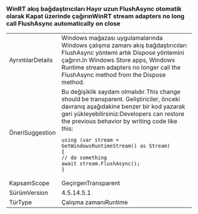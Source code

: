 ### <a name="winrt-stream-adapters-no-long-call-flushasync-automatically-on-close"></a><span data-ttu-id="3281e-101">WinRT akış bağdaştırıcıları Hayır uzun FlushAsync otomatik olarak Kapat üzerinde çağırın</span><span class="sxs-lookup"><span data-stu-id="3281e-101">WinRT stream adapters no long call FlushAsync automatically on close</span></span>

|   |   |
|---|---|
|<span data-ttu-id="3281e-102">Ayrıntılar</span><span class="sxs-lookup"><span data-stu-id="3281e-102">Details</span></span>|<span data-ttu-id="3281e-103">Windows mağazası uygulamalarında Windows çalışma zamanı akış bağdaştırıcıları FlushAsync yöntemi artık Dispose yöntemini çağırın.</span><span class="sxs-lookup"><span data-stu-id="3281e-103">In Windows Store apps, Windows Runtime stream adapters no longer call the FlushAsync method from the Dispose method.</span></span>|
|<span data-ttu-id="3281e-104">Öneri</span><span class="sxs-lookup"><span data-stu-id="3281e-104">Suggestion</span></span>|<span data-ttu-id="3281e-105">Bu değişiklik saydam olmalıdır.</span><span class="sxs-lookup"><span data-stu-id="3281e-105">This change should be transparent.</span></span> <span data-ttu-id="3281e-106">Geliştiriciler, önceki davranış aşağıdakine benzer bir kod yazarak geri yükleyebilirsiniz:</span><span class="sxs-lookup"><span data-stu-id="3281e-106">Developers can restore the previous behavior by writing code like this:</span></span><pre><code class="lang-csharp">using (var stream = GetWindowsRuntimeStream() as Stream)&#13;&#10;{&#13;&#10;// do something&#13;&#10;await stream.FlushAsync();&#13;&#10;}&#13;&#10;</code></pre>|
|<span data-ttu-id="3281e-107">Kapsam</span><span class="sxs-lookup"><span data-stu-id="3281e-107">Scope</span></span>|<span data-ttu-id="3281e-108">Geçirgen</span><span class="sxs-lookup"><span data-stu-id="3281e-108">Transparent</span></span>|
|<span data-ttu-id="3281e-109">Sürüm</span><span class="sxs-lookup"><span data-stu-id="3281e-109">Version</span></span>|<span data-ttu-id="3281e-110">4.5.1</span><span class="sxs-lookup"><span data-stu-id="3281e-110">4.5.1</span></span>|
|<span data-ttu-id="3281e-111">Tür</span><span class="sxs-lookup"><span data-stu-id="3281e-111">Type</span></span>|<span data-ttu-id="3281e-112">Çalışma zamanı</span><span class="sxs-lookup"><span data-stu-id="3281e-112">Runtime</span></span>|

